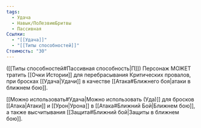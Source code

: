 ```yaml
---
tags:
  - Удача
  - Навык/ПоЛезвиюБритвы
  - Пассивная
Ссылки:
  - "[[Удача]]"
  - "[[Типы способностей]]"
Стоимость: "30"
---
```

([[Типы способностей#Пассивная способность|П]]) Персонаж МОЖЕТ тратить [[Очки Истории]] для перебрасывания Критических провалов, при бросках [[Удача|Удачи]] в качестве [[Атака#Ближнего боя|атаки в ближнем бою]].

[[Можно использовать#Удача|Можно использовать (Уда)]] для бросков [[Атака|Атаки]] и [[Урон|Урона]] в [[Атака#Ближний Бой|Ближнем бою]], а также высчитывания [[Защита#Ближний бой|Защиты в ближнем бою]].
